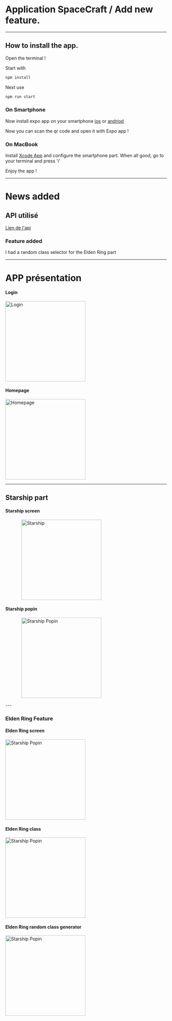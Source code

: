 # Application SpaceCraft / Add new feature.

---

## How to install the app.

Open the terminal !

Start with
```bash
npm install
```

Next use
```bash
npm run start
```

### On Smartphone

Now install expo app on your smartphone [ios](https://apps.apple.com/us/app/expo-go/id982107779)
or
[andriod](https://play.google.com/store/apps/details?id=host.exp.exponent&hl=fr&gl=US&pli=1)

Now you can scan the qr code and open it with Expo app !



### On MacBook

Install [Xcode App](https://apps.apple.com/fr/app/xcode/id497799835?mt=12) and configure the smartphone part.
When all good, go to your terminal and press 'i'

Enjoy the app ! 

---

# News added

## API utilisé

[Lien de l'api](https://eldenring.fanapis.com/api/classes)

### Feature added

I had a random class selector for the Elden Ring part

---

# APP présentation

#### Login
<img src="https://github.com/Matthys-Boureau/React-native/blob/main/assets/app-img/login.png" alt="Login" width="250"/>

#### Homepage
<img src="https://github.com/Matthys-Boureau/React-native/blob/main/assets/app-img/homepage.png" alt="Homepage" width="250"/>

---
<p>

## Starship part
#### Starship screen
<img src="https://github.com/Matthys-Boureau/React-native/blob/main/assets/app-img/starship.png" alt="Starship" width="250" hspace="50"/>

#### Starship popin
<img src="https://github.com/Matthys-Boureau/React-native/blob/main/assets/app-img/starship-popin.png" alt="Starship Popin" width="250" hspace="50"/>

</p>
---

### Elden Ring Feature

#### Elden Ring screen
<img src="https://github.com/Matthys-Boureau/React-native/blob/main/assets/app-img/elden-ring.png" alt="Starship Popin" width="250"/>

#### Elden Ring class
<img src="https://github.com/Matthys-Boureau/React-native/blob/main/assets/app-img/elden-ring-class.png" alt="Starship Popin" width="250"/>

#### Elden Ring random class generator
<img src="https://github.com/Matthys-Boureau/React-native/blob/main/assets/app-img/elden-ring-random.png" alt="Starship Popin" width="250"/>